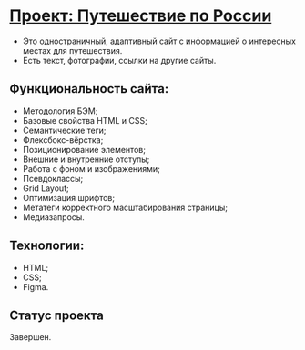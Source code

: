 # [Проект: Путешествие по России](https://dlmedv.github.io/russian-travel/)

- Это одностраничный, адаптивный сайт с информацией о интересных местах для путешествия. 
- Есть текст, фотографии, ссылки на другие сайты.

## Функциональность сайта:
- Методология БЭМ;
- Базовые свойства HTML и CSS;
- Семантические теги;
- Флексбокс-вёрстка;
- Позиционирование элементов;
- Внешние и внутренние отступы;
- Работа с фоном и изображениями;
- Псевдоклассы;
- Grid Layout;
- Оптимизация шрифтов; 
- Метатеги корректного масштабирования страницы;
- Медиазапросы.

## Технологии: 
- HTML; 
- CSS; 
- Figma.

## Статус проекта
Завершен.
